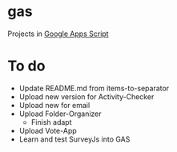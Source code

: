 # gas
Projects in [Google Apps Script](https://developers.google.com/apps-script)

# To do
- Update README.md from items-to-separator
- Upload new version for Activity-Checker
- Upload new <body> for email
- Upload Folder-Organizer
  - Finish adapt
- Upload Vote-App
- Learn and test SurveyJs into GAS
